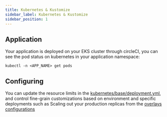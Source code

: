 ```yaml
---
title: Kubernetes & Kustomize
sidebar_label: Kubernetes & Kustomize
sidebar_position: 1
---
```


## Application
Your application is deployed on your EKS cluster through circleCI, you can see the pod status on kubernetes in your application namespace:
```
kubectl -n <APP_NAME> get pods
```
## Configuring
You can update the resource limits in the [kubernetes/base/deployment.yml][base-deployment], and control fine-grain customizations based on environment and specific deployments such as Scaling out your production replicas from the [overlays configurations][env-prod]


[base-cronjob]: https://github.com/commitdev/zero-backend-go/tree/main/templates/kubernetes/base/cronjob.yml
[base-deployment]: https://github.com/commitdev/zero-backend-go/tree/main/templates/kubernetes/base/deployment.yml
[env-prod]: https://github.com/commitdev/zero-backend-go/tree/main/templates/kubernetes/overlays/production/deployment.yml
[circleci-details]: https://github.com/commitdev/zero-backend-go/tree/main/templates/.circleci/README.md